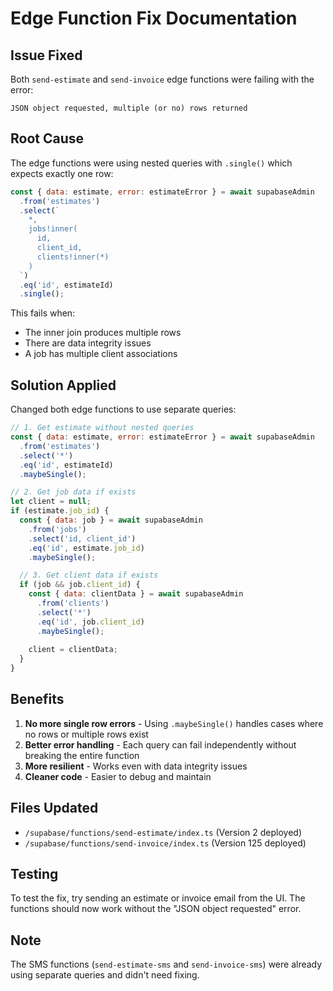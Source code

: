 # Edge Function Fix Documentation

## Issue Fixed
Both `send-estimate` and `send-invoice` edge functions were failing with the error:
```
JSON object requested, multiple (or no) rows returned
```

## Root Cause
The edge functions were using nested queries with `.single()` which expects exactly one row:
```javascript
const { data: estimate, error: estimateError } = await supabaseAdmin
  .from('estimates')
  .select(`
    *,
    jobs!inner(
      id,
      client_id,
      clients!inner(*)
    )
  `)
  .eq('id', estimateId)
  .single();
```

This fails when:
- The inner join produces multiple rows
- There are data integrity issues
- A job has multiple client associations

## Solution Applied
Changed both edge functions to use separate queries:

```javascript
// 1. Get estimate without nested queries
const { data: estimate, error: estimateError } = await supabaseAdmin
  .from('estimates')
  .select('*')
  .eq('id', estimateId)
  .maybeSingle();

// 2. Get job data if exists
let client = null;
if (estimate.job_id) {
  const { data: job } = await supabaseAdmin
    .from('jobs')
    .select('id, client_id')
    .eq('id', estimate.job_id)
    .maybeSingle();

  // 3. Get client data if exists
  if (job && job.client_id) {
    const { data: clientData } = await supabaseAdmin
      .from('clients')
      .select('*')
      .eq('id', job.client_id)
      .maybeSingle();
    
    client = clientData;
  }
}
```

## Benefits
1. **No more single row errors** - Using `.maybeSingle()` handles cases where no rows or multiple rows exist
2. **Better error handling** - Each query can fail independently without breaking the entire function
3. **More resilient** - Works even with data integrity issues
4. **Cleaner code** - Easier to debug and maintain

## Files Updated
- `/supabase/functions/send-estimate/index.ts` (Version 2 deployed)
- `/supabase/functions/send-invoice/index.ts` (Version 125 deployed)

## Testing
To test the fix, try sending an estimate or invoice email from the UI. The functions should now work without the "JSON object requested" error.

## Note
The SMS functions (`send-estimate-sms` and `send-invoice-sms`) were already using separate queries and didn't need fixing.
